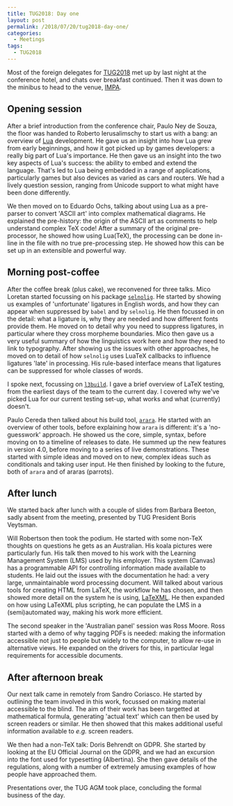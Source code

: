 ```yaml
---
title: TUG2018: Day one
layout: post
permalink: /2018/07/20/tug2018-day-one/
categories:
  - Meetings
tags:
  - TUG2018
---
```

Most of the foreign delegates for [TUG2018](https://tug.org/tug2018) met up by last night at the conference hotel, and chats over breakfast continued. Then it was down to the minibus to head to the venue, [IMPA](https://impa.br/).

## Opening session

After a brief introduction from the conference chair, Paulo Ney de Souza, the floor was handed to Roberto Ierusalimschy to start us with a bang: an overview of [Lua](https://www.lua.org) development. He gave us an insight into how Lua grew from early beginnings, and how it got picked up by games developers: a really big part of Lua's importance. He then gave us an insight into the two key aspects of Lua's success: the ability to embed and extend the language. That's led to Lua being embedded in a range of applications, particularly games but also devices as varied as cars and routers. We had a lively question session, ranging from Unicode support to what might have been done differently.

We then moved on to Eduardo Ochs, talking about using Lua as a pre-parser to convert 'ASCII art' into complex mathematical diagrams. He explained the pre-history: the origin of the ASCII art as comments to help understand complex TeX code! After a summary of the original pre-processor, he showed how using Lua(TeX), the processing can be done in-line in the file with no true pre-processing step. He showed how this can be set up in an extensible and powerful way.

## Morning post-coffee

After the coffee break (plus cake), we reconvened for three talks. Mico Loretan started focussing on his package [`selnolig`](https://ctan.org/pkg/selnolig). He started by showing us examples of 'unfortunate'  ligatures in English words, and how they can appear when suppressed by `babel` and by `selnolig`. He then focussed in on the detail: what a ligature is, why they are needed and how different fonts provide them. He moved on to detail why you need to suppress ligatures, in particular where they cross morpheme boundaries. Mico then gave us a very useful summary of how the linguistics work here and how they need to link to typography. After showing us the issues with other approaches, he moved on to detail of how `selnolig` uses LuaTeX callbacks to influence ligatures 'late' in processing. His rule-based interface means that ligatures can be suppressed for whole classes of words.

I spoke next, focussing on [`l3build`](https://ctan.org/pkg/l3build). I gave a brief overview of LaTeX testing, from the earliest days of the team to the current day. I covered why we've picked Lua for our current testing set-up, what works and what (currently) doesn't.

Paulo Cereda then talked about his build tool, [`arara`](https://ctan.org/pkg/arara). He started with an overview of other tools, before explaining how `arara` is different: it's a 'no-guesswork' approach. He showed us the core, simple, syntax, before moving on to a timeline of releases to date. He summed up the new features in version 4.0, before moving to a series of live demonstrations. These started with simple ideas and moved on to new, complex ideas such as conditionals and taking user input. He then finished by looking to the future, both of `arara` and of araras (parrots).

## After lunch

We started back after lunch with a couple of slides from Barbara Beeton, sadly absent from the meeting, presented by TUG President Boris Veytsman.

Will Robertson then took the podium. He started with some non-TeX thoughts on questions he gets as an Australian. His koala pictures were particularly fun. His talk then moved to his work with the Learning Management System (LMS) used by his employer. This system (Canvas) has a programmable API for controlling information made available to students. He laid out the issues with the documentation he had: a very large, unmaintainable word processing document. Will talked about various tools for creating HTML from LaTeX, the workflow he has chosen, and then showed more detail on the system he is using, [LaTeXML](https://dlmf.nist.gov/LaTeXML/). He then expanded on how using LaTeXML plus scripting, he can populate the LMS in a (semi)automated way, making his work more efficient.

The second speaker in the 'Australian panel' session was Ross Moore. Ross started with a demo of why tagging PDFs is needed: making the information accessible not just to people but widely to the computer, to allow re-use in alternative views. He expanded on the drivers for this, in particular legal requirements for accessible documents.

## After afternoon break

Our next talk came in remotely from Sandro Coriasco. He started by outlining the team involved in this work, focussed on making material accessible to the blind. The aim of their work has been targetted at mathematical formula, generating 'actual text' which can then be used by screen readers or similar. He then showed that this makes additional useful information available to _e.g._ screen readers.

We then had a non-TeX talk: Doris Behrendt on GDPR. She started by looking at the EU Official Journal on the GDPR, and we had an excursion into the font used for typesetting (Albertina). She then gave details of the regulations, along with a number of extremely amusing examples of how people have approached them.

Presentations over, the TUG AGM took place, concluding the formal business of the day.
